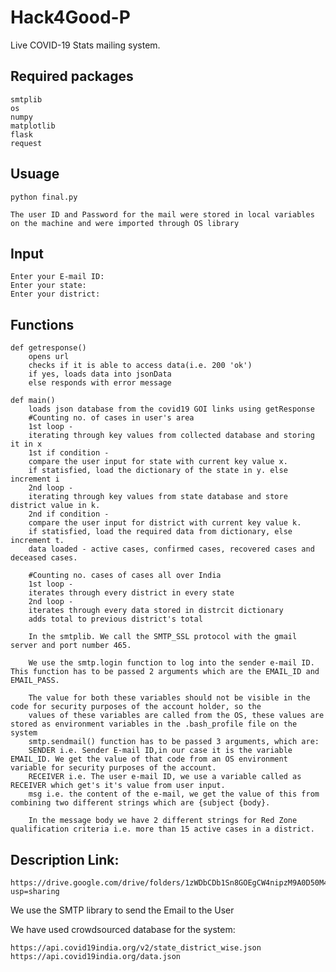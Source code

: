 # Hack4Good-P
Live COVID-19 Stats mailing system.

## Required packages

	smtplib
	os
	numpy
	matplotlib
	flask
	request

## Usuage 

	python final.py
	
	The user ID and Password for the mail were stored in local variables on the machine and were imported through OS library
	
	
## Input 

	Enter your E-mail ID:
	Enter your state:
	Enter your district:
	
	
## Functions 

	def getresponse()
		opens url
		checks if it is able to access data(i.e. 200 'ok')
		if yes, loads data into jsonData
		else responds with error message
		
	def main()
		loads json database from the covid19 GOI links using getResponse
		#Counting no. of cases in user's area
		1st loop - 
		iterating through key values from collected database and storing it in x
		1st if condition - 
		compare the user input for state with current key value x.
		if statisfied, load the dictionary of the state in y. else increment i
		2nd loop - 
		iterating through key values from state database and store district value in k.
		2nd if condition -
		compare the user input for district with current key value k.
		if statisfied, load the required data from dictionary, else increment t.
		data loaded - active cases, confirmed cases, recovered cases and deceased cases.
		
		#Counting no. cases of cases all over India
		1st loop - 
		iterates through every district in every state
		2nd loop - 
		iterates through every data stored in distrcit dictionary
		adds total to previous district's total
		
		In the smtplib. We call the SMTP_SSL protocol with the gmail server and port number 465.
		
		We use the smtp.login function to log into the sender e-mail ID. This function has to be passed 2 arguments which are the EMAIL_ID and EMAIL_PASS.
		
		The value for both these variables should not be visible in the code for security purposes of the account holder, so the 
		values of these variables are called from the OS, these values are stored as environment variables in the .bash_profile file on the system
		smtp.sendmail() function has to be passed 3 arguments, which are:
		SENDER i.e. Sender E-mail ID,in our case it is the variable EMAIL_ID. We get the value of that code from an OS environment variable for security purposes of the account.
		RECEIVER i.e. The user e-mail ID, we use a variable called as RECEIVER which get's it's value from user input.
		msg i.e. the content of the e-mail, we get the value of this from combining two different strings which are {subject {body}.
		
		In the message body we have 2 different strings for Red Zone qualification criteria i.e. more than 15 active cases in a district.
		
		

## Description Link:

	https://drive.google.com/drive/folders/1zWDbCDb1Sn8GOEgCW4nipzM9A0D50M4W?usp=sharing


We use the SMTP library to send the Email to the User

We have used crowdsourced database for the system:

	https://api.covid19india.org/v2/state_district_wise.json
	https://api.covid19india.org/data.json
